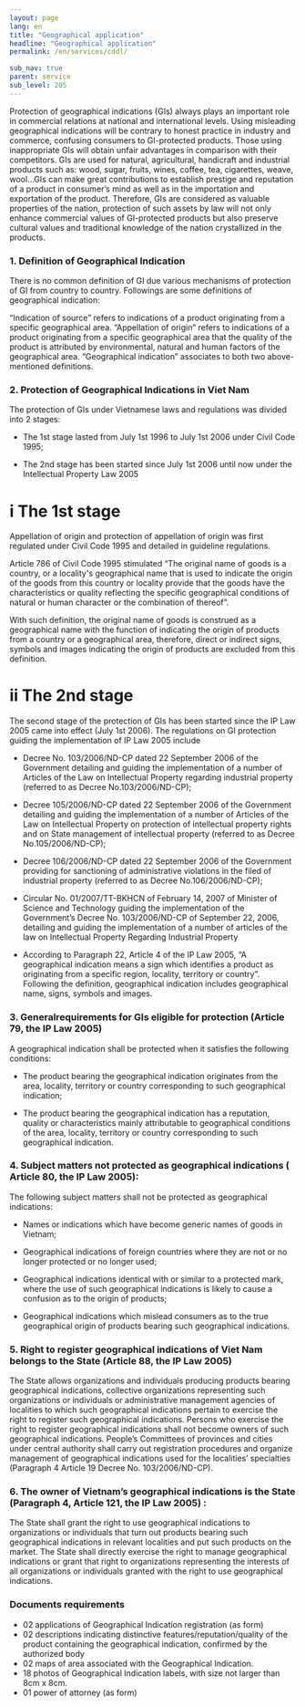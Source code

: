 ```yaml
---
layout: page
lang: en
title: "Geographical application"
headline: "Geographical application"
permalink: /en/services/cddl/

sub_nav: true
parent: service
sub_level: 205
---
```


Protection of geographical indications (GIs) always plays an important role in commercial relations at national and international levels. Using misleading geographical indications will be contrary to honest practice in industry and commerce, confusing consumers to GI-protected products. Those using inappropriate GIs will obtain unfair advantages in comparison with their competitors. GIs are used for natural, agricultural, handicraft and industrial products such as: wood, sugar, fruits, wines, coffee, tea, cigarettes, weave, wool…GIs can make great contributions to establish prestige and reputation of a product in consumer’s mind as well as in the importation and exportation of the product. Therefore, GIs are considered as valuable properties of the nation, protection of such assets by law will not only enhance commercial values of GI-protected products but also preserve cultural values and traditional knowledge of the nation crystallized in the products. 

### 1. Definition of Geographical Indication

There is no common definition of GI due various mechanisms of protection of GI from country to country. Followings are some definitions of geographical indication:

“Indication of source” refers to indications of a product originating from a specific geographical area.
“Appellation of origin” refers to indications of a product originating from a specific geographical area that the quality of the product is attributed by environmental, natural and human factors of the geographical area. 
“Geographical indication” associates to both two above-mentioned definitions.

### 2. Protection of Geographical Indications in Viet Nam

The protection of GIs under Vietnamese laws and regulations was divided into 2 stages: 

- The 1st stage lasted from July 1st 1996 to July 1st 2006 under Civil Code 1995;

- The 2nd stage has been started since July 1st 2006 until now under the Intellectual Property Law 2005

# i The 1st stage
Appellation of origin and protection of appellation of origin was first regulated under Civil Code 1995 and detailed in guideline regulations.

Article 786 of Civil Code 1995 stimulated “The original name of goods is a country, or a locality's geographical name that is used to indicate the origin of the goods from this country or locality provide that the goods have the characteristics or quality reflecting the specific geographical conditions of natural or human character or the combination of thereof”. 

With such definition, the original name of goods is construed as a geographical name with the function of indicating the origin of products from a country or a geographical area, therefore, direct or indirect signs, symbols and images indicating the origin of products are excluded from this definition.
# ii The 2nd stage

The second stage of the protection of GIs has been started since the IP Law 2005 came into effect (July 1st 2006). The regulations on GI protection guiding the implementation of IP Law 2005 include

- Decree No. 103/2006/ND-CP dated 22 September 2006 of the Government detailing and guiding the implementation of a number of Articles of the Law on Intellectual Property regarding industrial property (referred to as Decree No.103/2006/ND-CP);

- Decree 105/2006/ND-CP dated 22 September 2006 of the Government detailing and guiding the implementation of a number of Articles of the Law on Intellectual Property on protection of intellectual property rights and on State management of intellectual property (referred to as Decree No.105/2006/ND-CP);

- Decree 106/2006/ND-CP dated 22 September 2006 of the Government providing for sanctioning of administrative violations in the filed of industrial property (referred to as Decree No.106/2006/ND-CP); 

- Circular No. 01/2007/TT-BKHCN of February 14, 2007 of Minister of Science and Technology guiding the implementation of the Government’s Decree No. 103/2006/ND-CP of September 22, 2006, detailing and guiding the implementation of a number of articles of the law on Intellectual Property Regarding Industrial Property

- According to Paragraph 22, Article 4 of the IP Law 2005, “A geographical indication means a sign which identifies a product as originating from a specific region, locality, territory or country”. Following the definition, geographical indication includes geographical name, signs, symbols and images.

### 3. Generalrequirements for GIs eligible for protection (Article 79, the IP Law 2005)

A geographical indication shall be protected when it satisfies the following conditions:

- The product bearing the geographical indication originates from the area, locality, territory or country corresponding to such geographical indication;

- The product bearing the geographical indication has a reputation, quality or characteristics mainly attributable to geographical conditions of the area, locality, territory or country corresponding to such geographical indication.

### 4. Subject matters not protected as geographical indications ( Article 80, the IP Law 2005):

The following subject matters shall not be protected as geographical indications:

- Names or indications which have become generic names of goods in Vietnam;

- Geographical indications of foreign countries where they are not or no longer protected or no longer used;

- Geographical indications identical with or similar to a protected mark, where the use of such geographical indications is likely to cause a confusion as to the origin of products;

- Geographical indications which mislead consumers as to the true geographical origin of products bearing such geographical indications.

### 5. Right to register geographical indications of Viet Nam belongs to the State (Article 88, the IP Law 2005)

The State allows organizations and individuals producing products bearing geographical indications, collective organizations representing such organizations or individuals or administrative management agencies of localities to which such geographical indications pertain to exercise the right to register such geographical indications. Persons who exercise the right to register geographical indications shall not become owners of such geographical indications.
People’s Committees of provinces and cities under central authority shall carry out registration procedures and organize management of geographical indications used for the localities’ specialties (Paragraph 4 Article 19 Decree No. 103/2006/ND-CP).

### 6. The owner of Vietnam’s geographical indications is the State (Paragraph 4, Article 121, the IP Law 2005) :
The State shall grant the right to use geographical indications to organizations or individuals that turn out products bearing such geographical indications in relevant localities and put such products on the market. The State shall directly exercise the right to manage geographical indications or grant that right to organizations representing the interests of all organizations or individuals granted with the right to use geographical indications.

### Documents requirements
- 02 applications of Geographical Indication registration (as form)
- 02 descriptions indicating distinctive features/reputation/quality of the product containing the geographical indication, confirmed by the authorized body
- 02 maps of area associated with the Geographical Indication.
- 18 photos of Geographical Indication labels, with size not larger than 8cm x 8cm.
- 01 power of attorney (as form)
